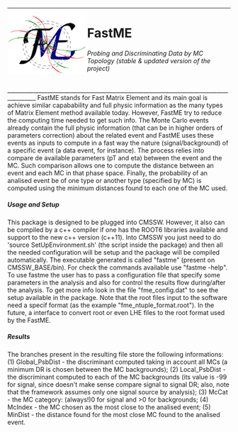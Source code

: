 ________________________________________________________________________________________
<img align="left" src="https://raw.githubusercontent.com/mmelodea/FastME/master/fme_logo.png" width="180"> <h1>FastME</h1>
<h6>Probing and Discriminating Data by MC Topology (stable & updated version of the project)</h6>
________________________________________________________________________________________
FastME stands for Fast Matrix Element and its main goal is achieve similar capabability and full physic information as the many types of Matrix Element method available today. However, FastME try to reduce the computing time needed to get such info.  
The Monte Carlo events already contain the full physic information (that can be in higher orders of parameters correction) about the related event and FastME uses these events as inputs to compute in a fast way the nature (signal/background) of a specific event (a data event, for instance). The process relies into compare de available parameters (pT and eta) between the event and the MC. Such comparison allows one to compute the distance between an event and each MC in that phase space. Finally, the probability of an analised event be of one type or another type (specified by MC) is computed using the minimum distances found to each one of the MC used.


<h5>Usage and Setup</h5>  
This package is designed to be plugged into CMSSW. However, it also can be compiled by a c++ compiler if one has the ROOT6 libraries available and support to the new c++ version (c++11).  
Into CMSSW you just need to do 'source SetUpEnvironment.sh' (the script inside the package) and then all the needed configuration will be setup and the package will be compiled automatically. The executable generated is called "fastme" (present on CMSSW_BASE/bin). For check the commands available use "fastme -help".  
To use fastme the user has to pass a configuration file that specify some parameters in the analysis and also for control the results flow during/after the analysis. To get more info look in the file "fme_config.dat" to see the setup available in the package. Note that the root files input to the software need a specif format (as the example "fme_ntuple_format.root"). In the future, a interface to convert root or even LHE files to the root format used by the FastME.  


<h5>Results</h5>
The branches present in the resulting file store the following informations:  
(1) Global_PsbDist - the discriminant computed taking in account all MCs (a minimum DR is chosen between the MC backgrounds);  
(2) Local_PsbDist - the discriminant computed to each of the MC backgrounds (its value is -99 for signal, since doesn't make sense compare signal to signal DR; also, note that the framework assumes only one signal source by analysis);  
(3) McCat - the MC category: (always!)0 for signal and >0 for backgrounds;  
(4) McIndex - the MC chosen as the most close to the analised event;  
(5) MinDist - the distance found for the most close MC found to the analised event.
